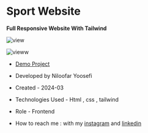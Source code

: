 # Sport Website 

**Full Responsive Website With Tailwind**

![view](https://github.com/niloufar-yousefi/Sport-Website1/assets/156951582/faa22a25-fc15-4ea7-90b1-9a6d7e62f219)

![vieww](https://github.com/niloufar-yousefi/Sport-Website1/assets/156951582/6c10894a-090e-4555-8ab5-2ac6a9452b14)

- [Demo Project](https://niloufar-yousefi.github.io/Sport-Website1/)

- Developed by Niloofar Yoosefi

- Created - 2024-03

- Technologies Used - Html , css , tailwind 


- Role - Frontend

- How to reach me : with my [instagram](https://github.com/niloufar-yousefi) and [linkedin](https://www.linkedin.com/in/niloofar-yoosefikhorram-242742143/)
